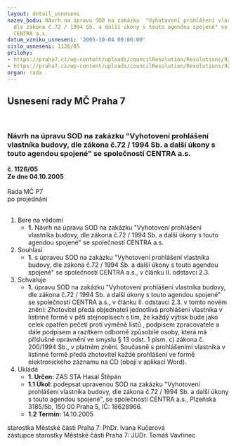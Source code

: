 ```yaml
---
layout: detail_usneseni
nazev_bodu: Návrh na úpravu SOD na zakázku  "Vyhotovení prohlášení vlastníka budovy,
  dle zákona č.72 / 1994 Sb. a další úkony s touto agendou spojené" se společností
  CENTRA a.s.
datum_vzniku_usneseni: '2005-10-04 00:00:00'
cislo_usneseni: 1126/05
prilohy:
- https://praha7.cz/wp-content/uploads/councilResolution/Resolutions/9249/52-sod_nov%c3%a1.doc
- https://praha7.cz/wp-content/uploads/councilResolution/Resolutions/9249/52-p%c5%99%c3%adloha_2.doc
organ: rada
---
```

<div id="ucUsn_pList" class="usn">
	<span><h2>Usnesení rady MČ Praha 7 </h2>
<br></span><div class="standBody">
<span><h3>Návrh na úpravu SOD na zakázku  "Vyhotovení prohlášení vlastníka budovy, dle zákona č.72 / 1994 Sb. a další úkony s touto agendou spojené" se společností CENTRA a.s.</h3></span><div class="center">
		<strong>č. 1126/05</strong><br>
	</div>
<div class="center">
		<strong>Ze dne 04.10.2005</strong><br><br>
	</div>Rada MČ P7<br> po projednání<br><br><ol>
<li>Bere na vědomí<ul><li>
<strong>1.</strong> Návrh na úpravu SOD na zakázku  "Vyhotovení prohlášení vlastníka budovy, dle zákona č.72 / 1994 Sb. a další úkony s touto agendou spojené" se společností CENTRA a.s.</li></ul>
</li>
<li>Souhlasí<ul><li>
<strong>1.</strong> s úpravou SOD na zakázku  "Vyhotovení prohlášení vlastníka budovy, dle zákona č.72 / 1994 Sb. a další úkony s touto agendou spojené" se společností CENTRA a.s., v článku II. odstavci 2.3.</li></ul>
</li>
<li>Schvaluje<ul><li>
<strong>1.</strong> úpravu SOD na zakázku  "Vyhotovení prohlášení vlastníka budovy, dle zákona č.72 / 1994 Sb. a další úkony s touto agendou spojené" se společností CENTRA a.s., v článku II. odstavci 2.3. v tomto novém znění: Zhotovitel předá objednateli jednotlivá prohlášení vlastníka v listinné formě v pěti stejnopisech s tím, že každý výtisk bude jako celek opatřen pečetí proti výměně listů , podpisem zpracovatele a dále podpisem a razítkem odborně způsobilé osoby, která má příslušné oprávnění ve smyslu § 13 odst. 1 písm. c) zákona č. 200/1994 Sb., v platném znění. Současně s prohlášeními vlastníka v listinné formě předá zhotovitel každé prohlášení ve formě elektronického záznamu na CD (obojí v aplikaci Word).        </li></ul>
</li>
<li>Ukládá<ul>
<li>
<strong>1. Určen: </strong>ZAS STA Hasal Štěpán</li>
<li>
<strong>1.1 Úkol: </strong>podepsat upravenou SOD na zakázku "Vyhotovení prohlášení vlastníka budovy, dle zákona č.72 / 1994 Sb. a další úkony s touto agendou spojené", se společností CENTRA a.s., Plzeňská 3185/5b, 150 00 Praha 5, IČ: 18628966.  </li>
<li>
<strong>1.2 Termín: </strong>14.10.2005</li>
</ul>
</li>
</ol>starostka Městské části Praha 7: PhDr. Ivana Kučerová<br>zástupce starostky Městské části Praha 7: JUDr. Tomáš Vavřinec 
</div>
</div>